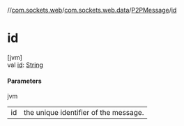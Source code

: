 //[com.sockets.web](../../../index.md)/[com.sockets.web.data](../index.md)/[P2PMessage](index.md)/[id](id.md)

# id

[jvm]\
val [id](id.md): [String](https://kotlinlang.org/api/latest/jvm/stdlib/kotlin/-string/index.html)

#### Parameters

jvm

| | |
|---|---|
| id | the unique identifier of the message. |
